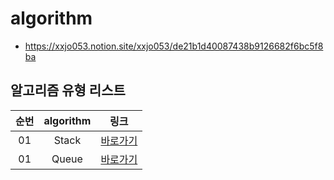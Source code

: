 # algorithm
- https://xxjo053.notion.site/xxjo053/de21b1d40087438b9126682f6bc5f8ba

## 알고리즘 유형 리스트
| 순번 | algorithm                    | 링크                        |
| :--: | :--------------------------: | :-------------------------: |
| 01   | Stack                        | [바로가기](./src/stack) |
| 01   | Queue                        | [바로가기](./src/queue) |
